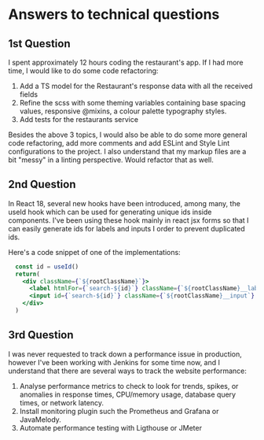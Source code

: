 
# Answers to technical questions

## 1st Question
I spent approximately 12 hours coding the restaurant's app. 
If I had more time, I would like to do some code refactoring:

1. Add a TS model for the Restaurant's response data with all the received fields
2.  Refine the scss with some theming variables containing base spacing values, responsive  @mixins, a colour palette typography styles.
3. Add tests for the restaurants service

Besides the above 3 topics, I would also be able to do some more general code refactoring, add more comments and add ESLint and Style Lint configurations to the project.
I also understand that my markup files are a bit "messy" in a linting perspective. Would refactor that as well.

## 2nd Question
In React 18, several new hooks have been introduced, among many, the useId hook which can be used for generating unique ids inside components. I've been using these hook mainly in react jsx forms so that I can easily generate ids for labels and inputs I order to prevent duplicated ids.

Here's a code snippet of one of the implementations:
```jsx
  const id = useId()
  return(
    <div className={`${rootClassName}`}>
      <label htmlFor={`search-${id}`} className={`${rootClassName}__label`}> search:</label>
      <input id={`search-${id}`} className={`${rootClassName}__input`}  type="text" />
    </div>
  )
  ```
## 3rd Question
I was never requested to track down a performance issue in production, however I've been working with Jenkins for some time now, and I understand that there are several ways to track the website performance:

1. Analyse performance metrics to check to look for trends, spikes, or anomalies in response times, CPU/memory usage, database query times, or network latency. 
2. Install monitoring plugin such the Prometheus and Grafana or JavaMelody.
3. Automate performance testing with Ligthouse or JMeter
